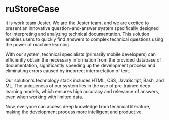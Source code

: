 # ruStoreCase
It is work team Jester.
We are the Jester team, and we are excited to present an innovative question-and-answer system specifically designed for interpreting and analyzing technical documentation. This solution enables users to quickly find answers to complex technical questions using the power of machine learning.

With our system, technical specialists (primarily mobile developers) can efficiently obtain the necessary information from the provided database of documentation, significantly speeding up the development process and eliminating errors caused by incorrect interpretation of text.

Our solution's technology stack includes HTML, CSS, JavaScript, Bash, and ML. The uniqueness of our system lies in the use of pre-trained deep learning models, which ensures high accuracy and relevance of answers, even when working with limited data.

Now, everyone can access deep knowledge from technical literature, making the development process more intelligent and productive.
